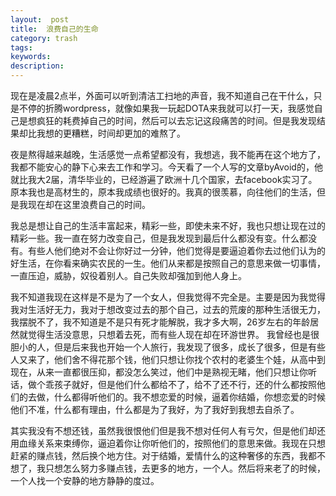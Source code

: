 ```yaml
---
layout:  post
title:  浪费自己的生命
category: trash
tags: 
keywords: 
description: 
---
```



现在是凌晨2点半，外面可以听到清洁工扫地的声音，我不知道自己在干什么，只是不停的折腾wordpress，就像如果我一玩起DOTA来我就可以打一天，我感觉自己是想疯狂的耗费掉自己的时间，然后可以去忘记这段痛苦的时间。但是我发现结果却比我想的更糟糕，时间却更加的难熬了。

夜是熬得越来越晚，生活感觉一点希望都没有，我想逃，我不能再在这个地方了，我都不能安心的静下心来去工作和学习。今天看了一个人写的文章byAvoid的，他就比我大2届，清华毕业的，已经游遍了欧洲十几个国家，去facebook实习了。原本我也是高材生的，原本我成绩也很好的。我真的很羡慕，向往他们的生活，但是我现在却在这里浪费自己的时间。

我总是想让自己的生活丰富起来，精彩一些，即使未来不好，我也只想让现在过的精彩一些。我一直在努力改变自己，但是我发现到最后什么都没有变。什么都没有。有些人他们绝对不会让你好过一分钟，他们觉得是要逼迫着你去过他们认为的好生活，在你看来确实农民的一生。他们从来都是按照自己的意思来做一切事情，一直压迫，威胁，奴役着别人。自己失败却强加到他人身上。

我不知道我现在这样是不是为了一个女人，但我觉得不完全是。主要是因为我觉得我对生活好无力，我对于想改变过去的那个自己，过去的荒废的那种生活很无力，我摆脱不了，我不知道是不是只有死才能解脱，我才多大啊，26岁左右的年龄居然就觉得生活没意思，只想着去死，而有些人现在却在环游世界。
我曾经也是很胆小的人，但是后来我也开始一个人旅行，我发现了很多，成长了很多，但是有些人又来了，他们舍不得花那个钱，他们只想让你找个农村的老婆生个娃，从高中到现在，从来一直都很压抑，都没怎么笑过，他们中是熟视无睹，他们只想让你听话，做个乖孩子就好，但是他们什么都给不了，给不了还不行，还的什么都按照他们的去做，什么都得听他们的。我不想恋爱的时候，逼着你结婚，你想恋爱的时候他们不准，什么都有理由，什么都是为了我好，为了我好到我想去自杀了。

其实我没有不想还钱，虽然我很恨他们但是我不想对任何人有亏欠，但是他们却还用血缘关系来束缚你，逼迫着你让你听他们的，按照他们的意思来做。我现在只想赶紧的赚点钱，然后换个地方住。对于结婚，爱情什么的这种奢侈的东西，我都不想了，我只想怎么努力多赚点钱，去更多的地方，一个人。然后将来老了的时候，一个人找一个安静的地方静静的度过。

